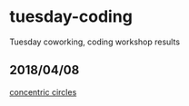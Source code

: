# tuesday-coding
Tuesday coworking, coding workshop results



## 2018/04/08

[concentric circles](https://thought2.github.io/tuesday-coding/2018-04-08/concentric-cicles/)
